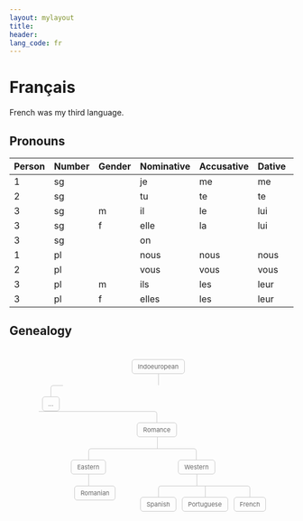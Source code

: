 ```yaml
---
layout: mylayout
title:
header:
lang_code: fr
---
```


<style>
/*Now the CSS*/

.tree ul {
    padding-top: 20px; position: relative;
    
    transition: all 0.5s;
    -webkit-transition: all 0.5s;
    -moz-transition: all 0.5s;
}

.tree li {
    float: left; text-align: center;
    list-style-type: none;
    position: relative;
    padding: 20px 5px 0 5px;
    
    transition: all 0.5s;
    -webkit-transition: all 0.5s;
    -moz-transition: all 0.5s;
}

/*We will use ::before and ::after to draw the connectors*/

.tree li::before, .tree li::after{
    content: '';
    position: absolute; top: 0; right: 50%;
    border-top: 1px solid #ccc;
    width: 50%; height: 20px;
}
.tree li::after{
    right: auto; left: 50%;
    border-left: 1px solid #ccc;
}

/*We need to remove left-right connectors from elements without 
any siblings*/
.tree li:only-child::after, .tree li:only-child::before {
    display: none;
}

/*Remove space from the top of single children*/
.tree li:only-child{ padding-top: 0;}

/*Remove left connector from first child and 
right connector from last child*/
.tree li:first-child::before, .tree li:last-child::after{
    border: 0 none;
}
/*Adding back the vertical connector to the last nodes*/
.tree li:last-child::before{
    border-right: 1px solid #ccc;
    border-radius: 0 5px 0 0;
    -webkit-border-radius: 0 5px 0 0;
    -moz-border-radius: 0 5px 0 0;
}
.tree li:first-child::after{
    border-radius: 5px 0 0 0;
    -webkit-border-radius: 5px 0 0 0;
    -moz-border-radius: 5px 0 0 0;
}

/*Time to add downward connectors from parents*/
.tree ul ul::before{
    content: '';
    position: absolute; top: 0; left: 50%;
    border-left: 1px solid #ccc;
    width: 0; height: 20px;
}

.tree li a{
    border: 1px solid #ccc;
    padding: 5px 10px;
    text-decoration: none;
    color: #666;
    font-size: 11px;
    display: inline-block;
    
    border-radius: 5px;
    -webkit-border-radius: 5px;
    -moz-border-radius: 5px;
    
    transition: all 0.5s;
    -webkit-transition: all 0.5s;
    -moz-transition: all 0.5s;
}

/*Time for some hover effects*/
/*We will apply the hover effect the the lineage of the element also*/
.tree li a:hover, .tree li a:hover+ul li a {
    background: #c8e4f8; color: #000; border: 1px solid #94a0b4;
}
/*Connector styles on hover*/
.tree li a:hover+ul li::after, 
.tree li a:hover+ul li::before, 
.tree li a:hover+ul::before, 
.tree li a:hover+ul ul::before{
    border-color:  #94a0b4;
}

</style>

# Français

French was my third language.

## Pronouns

| Person | Number | Gender | Nominative | Accusative | Dative | Reflexive | Disjunctive |
| ------ | ------ | ------ | ---------- | ---------- | ------ | --------- | ----------- |
| 1      | sg     |        | je         | me         | me     | me        | moi         |
| 2      | sg     |        | tu         | te         | te     | te        | toi         |
| 3      | sg     | m      | il         | le         | lui    | se        | lui         |
| 3      | sg     | f      | elle       | la         | lui    | se        | elle        |
| 3      | sg     |        | on         |            |        | se        |             |
| 1      | pl     |        | nous       | nous       | nous   | nous      | nous        |
| 2      | pl     |        | vous       | vous       | vous   | vous      | vous        |
| 3      | pl     | m      | ils        | les        | leur   | se        | eux         |
| 3      | pl     | f      | elles      | les        | leur   | se        | elles       |

## Genealogy

<div class="tree">
    <ul>
        <li>
            <a href="#">Indoeuropean</a>
            <ul>
                <li>
                    <a href="#">...</a>
                </li>
                <li>
                    <a href="#">Romance</a>
                    <ul>
                        <li><a href="#">Eastern</a>
                            <ul>
                                <li><a href="#">Romanian</a></li>
                            </ul>
                        </li>
                        <li>
                            <a href="#">Western</a>
                            <ul>
                                <li>
                                    <a href="#">Spanish</a>
                                </li>
                                <li>
                                    <a href="#">Portuguese</a>
                                </li>
                                <li>
                                    <a href="#">French</a>
                                </li>
                            </ul>
                        </li>
                    </ul>
                </li>
            </ul>
        </li>
    </ul>
</div>
